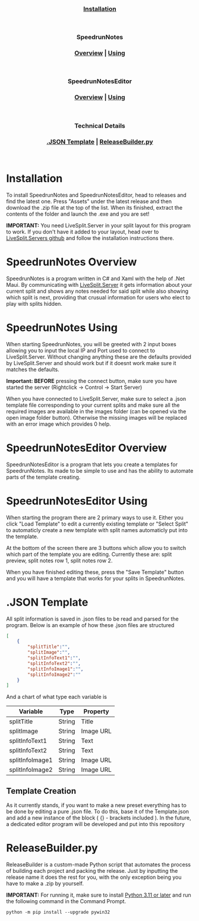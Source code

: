 
<div align="center">

### [Installation](#installation-1)

<br>

### SpeedrunNotes
### [Overview](#speedrunnotes-overview) | [Using](#speedrunnotes-using)

<br>

### SpeedrunNotesEditor
### [Overview](#speedrunnoteseditor-overview) | [Using](#speedrunnoteseditor-using)

<br>

### Technical Details
### [.JSON Template](#json-template-1) | [ReleaseBuilder.py](#releasebuilderpy)

<br>

</div>

# Installation
To install SpeedrunNotes and SpeedrunNotesEditor, head to releases and find the latest one. 
Press "Assets" under the latest release and then download the .zip file at the top of the list. 
When its finished, extract the contents of the folder and launch the .exe and you are set!

**IMPORTANT:** You need LiveSplit.Server in your split layout for this program to work.
If you don't have it added to your layout, head over to [LiveSplit.Servers github]("https://github.com/LiveSplit/LiveSplit.Server#install") and follow the installation instructions there.

# SpeedrunNotes Overview
SpeedrunNotes is a program written in C# and Xaml with the help of .Net Maui. By communicating with [LiveSplit.Server](https://github.com/LiveSplit/LiveSplit.Server) it gets information about your current split and shows any notes
needed for said split while also showing which split is next, providing that crusual information for users who elect to play with splits hidden.

# SpeedrunNotes Using
When starting SpeedrunNotes, you will be greeted with 2 input boxes allowing you to input the local IP and Port used to connect to LiveSplit.Server. Without changing anything these are the defaults provided by LiveSplit.Server and 
should work but if it doesnt work make sure it matches the defaults.

**Important: BEFORE** pressing the connect button, make sure you have started the server (Rightclick -> Control -> Start Server)

When you have connected to LiveSplit.Server, make sure to select a .json template file corresponding to your current splits and make sure all the required images are available in the images folder (can be opened via the open image folder button).
Otherwise the missing images will be replaced with an error image which provides 0 help.

# SpeedrunNotesEditor Overview
SpeedrunNotesEditor is a program that lets you create a templates for SpeedrunNotes. Its made to be simple to use and has the ability to automate parts of the template creating.

# SpeedrunNotesEditor Using
When starting the program there are 2 primary ways to use it. Either you click "Load Template" to edit a currently existing template or "Select Split" to automaticly create a new template with split names automaticly put into the template.

At the bottom of the screen there are 3 buttons which allow you to switch which part of the template you are editing. Currently these are: split preview, split notes row 1, split notes row 2.

When you have finished editing these, press the "Save Template" button and you will have a template that works for your splits in SpeedrunNotes.

# .JSON Template
All split information is saved in .json files to be read and parsed for the program.
Below is an example of how these .json files are structured

```json
[
    {
        "splitTitle":"",
        "splitImage":"",
        "splitInfoText1":"",
        "splitInfoText2":"",
        "splitInfoImage1":"",
        "splitInfoImage2":""
    }
]
```
And a chart of what type each variable is

| Variable        | Type   | Property  |
| --------------- | ------ | --------- |
| splitTitle      | String | Title     |
| splitImage      | String | Image URL |
| splitInfoText1  | String | Text      |
| splitInfoText2  | String | Text      |
| splitInfoImage1 | String | Image URL |
| splitInfoImage2 | String | Image URL |

## Template Creation
As it currently stands, if you want to make a new preset everything has to be done by editing a pure .json file. To do this, base it of the Template.json and add a new instance of the block ( {} - brackets included ).
In the future, a dedicated editor program will be developed and put into this repository

# ReleaseBuilder.py
ReleaseBuilder is a custom-made Python script that automates the process of building each project and packing the release. Just by inputting the release name it does the rest for you, with the only exception being you have to make a .zip by yourself.

**IMPORTANT:** For running it, make sure to install [Python 3.11 or later](https://www.python.org/downloads/) and run the following command in the Command Prompt.
```
python -m pip install --upgrade pywin32
```
